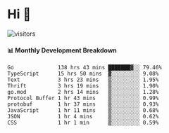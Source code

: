 # Hi 👋
 
![visitors](https://visitor-badge.glitch.me/badge?page_id=sorcererxw.sorcererx)

#### 📊 Monthly Development Breakdown

<!--START_SECTION:waka-->
```text
Go              138 hrs 43 mins ███████▓░░ 79.46%
TypeScript      15 hrs 50 mins  ▓░░░░░░░░░ 9.08%
Text            3 hrs 23 mins   ▒░░░░░░░░░ 1.95%
Thrift          3 hrs 19 mins   ▒░░░░░░░░░ 1.90%
go.mod          2 hrs 14 mins   ▒░░░░░░░░░ 1.28%
Protocol Buffer 1 hr 43 mins    ▒░░░░░░░░░ 0.99%
protobuf        1 hr 37 mins    ▒░░░░░░░░░ 0.93%
JavaScript      1 hr 11 mins    ▒░░░░░░░░░ 0.68%
JSON            1 hr 4 mins     ▒░░░░░░░░░ 0.62%
CSS             1 hr 1 min      ▒░░░░░░░░░ 0.59%
```
<!--END_SECTION:waka-->
